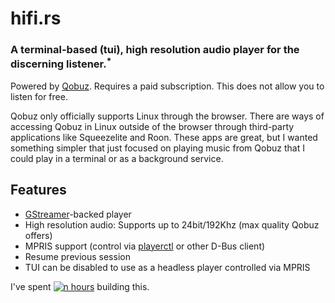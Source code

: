# hifi.rs

### A terminal-based (tui), high resolution audio player for the discerning listener.<sup>\*</sup>

Powered by [Qobuz](https://www.qobuz.com). Requires a paid subscription. This does not allow you to listen for free.

Qobuz only officially supports Linux through the browser. There are ways of accessing Qobuz in Linux outside of the browser through third-party applications like Squeezelite and Roon. These apps are great, but I wanted something simpler that just focused on playing music from Qobuz that I could play in a terminal or as a background service.

## Features

- [GStreamer](https://gstreamer.freedesktop.org/)-backed player
- High resolution audio: Supports up to 24bit/192Khz (max quality Qobuz offers)
- MPRIS support (control via [playerctl](https://github.com/altdesktop/playerctl) or other D-Bus client)
- Resume previous session
- TUI can be disabled to use as a headless player controlled via MPRIS

I've spent [![n hours](https://wakatime.com/badge/github/iamdb/hifi.rs.svg)](https://wakatime.com/badge/github/iamdb/hifi.rs) building this.
